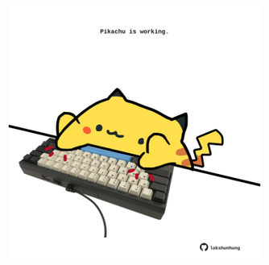<!-- built at 07/10/2024, 01:27:46 UTC -->
<p align="center">
  <img width="500" height="500" src="./ReadmeImage.svg">
</p>
